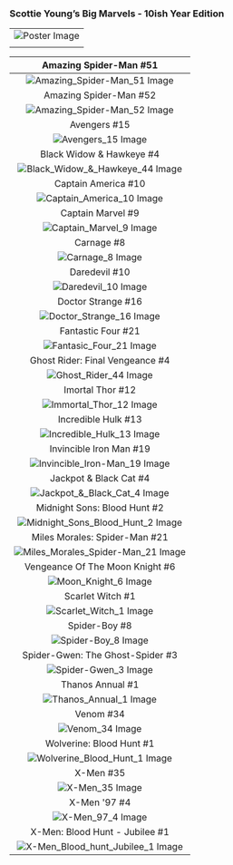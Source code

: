 ### Scottie Young’s Big Marvels - 10ish Year Edition

|                                                                                      |
|:------------------------------------------------------------------------------------:|
| ![Poster Image](/assets/images/prj_big_marvels/Skottie_Youngs_Big_Marvel_Poster.jpg) |
|                                                                                      |

|                                         Amazing Spider-Man #51                                         |
|:------------------------------------------------------------------------------------------------------:|
|        ![Amazing_Spider-Man_51 Image](/assets/images/prj_big_marvels/Amazing_Spider-Man_51.jpg)        |
|                                         Amazing Spider-Man #52                                         |
|        ![Amazing_Spider-Man_52 Image](/assets/images/prj_big_marvels/Amazing_Spider-Man_52.jpg)        |
|                                              Avengers #15                                              |
|                  ![Avengers_15 Image](/assets/images/prj_big_marvels/Avengers_15.jpg)                  |
|                                      Black Widow &amp; Hawkeye #4                                      |
| ![Black_Widow_&amp;_Hawkeye_44 Image](/assets/images/prj_big_marvels/Black_Widow_&amp;_Hawkeye_44.jpg) |
|                                           Captain America #10                                          |
|           ![Captain_America_10 Image](/assets/images/prj_big_marvels/Captain_America_10.jpg)           |
|                                            Captain Marvel #9                                           |
|             ![Captain_Marvel_9 Image](/assets/images/prj_big_marvels/Captain_Marvel_9.jpg)             |
|                                               Carnage #8                                               |
|                    ![Carnage_8 Image](/assets/images/prj_big_marvels/Carnage_8.jpg)                    |
|                                              Daredevil #10                                             |
|                 ![Daredevil_10 Image](/assets/images/prj_big_marvels/Daredevil_10.jpg)                 |
|                                           Doctor Strange #16                                           |
|            ![Doctor_Strange_16 Image](/assets/images/prj_big_marvels/Doctor_Strange_16.jpg)            |
|                                           Fantastic Four #21                                           |
|             ![Fantasic_Four_21 Image](/assets/images/prj_big_marvels/Fantasic_Four_21.jpg)             |
|                                     Ghost Rider: Final Vengeance #4                                    |
|               ![Ghost_Rider_44 Image](/assets/images/prj_big_marvels/Ghost_Rider_44.jpg)               |
|                                            Imortal Thor #12                                            |
|             ![Immortal_Thor_12 Image](/assets/images/prj_big_marvels/Immortal_Thor_12.jpg)             |
|                                           Incredible Hulk #13                                          |
|           ![Incredible_Hulk_13 Image](/assets/images/prj_big_marvels/Incredible_Hulk_13.jpg)           |
|                                         Invincible Iron Man #19                                        |
|       ![Invincible_Iron-Man_19 Image](/assets/images/prj_big_marvels/Invincible_Iron-Man_19.jpg)       |
|                                       Jackpot &amp; Black Cat #4                                       |
|    ![Jackpot_&amp;_Black_Cat_4 Image](/assets/images/prj_big_marvels/Jackpot_&amp;_Black_Cat_4.jpg)    |
|                                      Midnight Sons: Blood Hunt #2                                      |
|   ![Midnight_Sons_Blood_Hunt_2 Image](/assets/images/prj_big_marvels/Midnight_Sons_Blood_Hunt_2.jpg)   |
|                                      Miles Morales: Spider-Man #21                                     |
|  ![Miles_Morales_Spider-Man_21 Image](/assets/images/prj_big_marvels/Miles_Morales_Spider-Man_21.jpg)  |
|                                     Vengeance Of The Moon Knight #6                                    |
|                ![Moon_Knight_6 Image](/assets/images/prj_big_marvels/Moon_Knight_6.jpg)                |
|                                            Scarlet Witch #1                                            |
|              ![Scarlet_Witch_1 Image](/assets/images/prj_big_marvels/Scarlet_Witch_1.jpg)              |
|                                              Spider-Boy #8                                             |
|                 ![Spider-Boy_8 Image](/assets/images/prj_big_marvels/Spider-Boy_8.jpg)                 |
|                                    Spider-Gwen: The Ghost-Spider #3                                    |
|                ![Spider-Gwen_3 Image](/assets/images/prj_big_marvels/Spider-Gwen_3.jpg)                |
|                                            Thanos Annual #1                                            |
|              ![Thanos_Annual_1 Image](/assets/images/prj_big_marvels/Thanos_Annual_1.jpg)              |
|                                                Venom #34                                               |
|                     ![Venom_34 Image](/assets/images/prj_big_marvels/Venom_34.jpg)                     |
|                                        Wolverine: Blood Hunt #1                                        |
|       ![Wolverine_Blood_Hunt_1 Image](/assets/images/prj_big_marvels/Wolverine_Blood_Hunt_1.jpg)       |
|                                                X-Men #35                                               |
|                     ![X-Men_35 Image](/assets/images/prj_big_marvels/X-Men_35.jpg)                     |
|                                              X-Men '97 #4                                              |
|                   ![X-Men_97_4 Image](/assets/images/prj_big_marvels/X-Men_97_4.jpg)                   |
|                                     X-Men: Blood Hunt - Jubilee #1                                     |
|   ![X-Men_Blood_hunt_Jubilee_1 Image](/assets/images/prj_big_marvels/X-Men_Blood_hunt_Jubilee_1.jpg)   |
